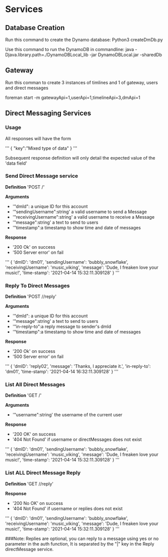 # Services
## Database Creation
Run this command to create the Dynamo database:
Python3 createDmDb.py

Use this command to run the DynamoDB in commandline:
java -Djava.library.path=./DynamoDBLocal_lib -jar DynamoDBLocal.jar -sharedDb

## Gateway
Run this comman to create 3 instances of timlines and 1 of gateway, users and direct messages

foreman start -m gatewayApi=1,userApi=1,timelineApi=3,dmApi=1


## Direct Messaging Services
### Usage

All responses will have the form

'''
{
	"key":"Mixed type of data"
}
'''


Subsequent response definition will only detail the expected value of the 'data field'

### Send Direct Message service
**Definition**
'POST /'

**Arguments**
- '"dmId": a unique ID for this account
- '"sendingUsername":string' a valid username to send a Message
- '"receivingUsername":string'  a valid username to receive a Message
- '"message":string' a text to send to users
- '"timestamp":a timestamp to show time and date of messages

**Response**
- '200 Ok' on success
- '500 Server error' on fail 

'''
{
	'dmID': 'dm01',
        'sendingUsername': 'bubbly_snowflake',
        'receivingUsername': 'music_viking',
        'message': 'Dude, I freaken love your music!',
        'time-stamp': '2021-04-14 15:32:11.309128'
}
'''

### Reply To Direct Messages
**Definition**
'POST /<dmId>/reply'

**Arguments**
- '"dmId": a unique ID for this account
- '"message":string' a text to send to users
- '"in-reply-to":a reply message to sender's dmId
- '"timestamp":a timestamp to show time and date of messages

**Response**
- '200 Ok' on success
- '500 Server error' on fail 

'''
{
	'dmID': 'reply02',
        'message': 'Thanks, I appreciate it.',
        'in-reply-to': 'dm01',
        'time-stamp': '2021-04-14 16:32:11.309128'
}
'''

### List All Direct Messages
**Definition**
'GET /<username>'

**Arguments**
- '"username":string' the username of the current user

**Response**
- '200 OK' on success
- '404 Not Found' if username or directMessages does not exist

'''
{
	'dmID': 'dm01',
        'sendingUsername': 'bubbly_snowflake',
        'receivingUsername': 'music_viking',
        'message': 'Dude, I freaken love your music!',
        'time-stamp': '2021-04-14 15:32:11.309128'
}
'''

### List ALL Direct Message Reply
**Definition**
'GET /<dmID>/reply'

**Response**
- '200 No OK' on success
- '404 Not Found' if username or replies does not exist

'''
{	'dmID': 'dm01',
        'sendingUsername': 'bubbly_snowflake',
        'receivingUsername': 'music_viking',
        'message': 'Dude, I freaken love your music!',
        'time-stamp': '2021-04-14 15:32:11.309128'
}
'''


###Note: Replies are optional, you can reply to a message using yes or no parameter in the auth function, It is separated by the "|" key in the Reply directMessage service. 

